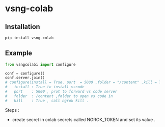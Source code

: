 # vsng-colab


## Installation

```bash
pip install vsng-colab
```

## Example

```python
from vsngcolabi import configure

conf = configure()
conf.server.join()
# configure(install = True, port  = 5000 ,folder = "/content" ,kill = True ) : 
#   install : True to install vscode 
#   port    : 5000 , prot to forward vs code server
#   folder  : /content ,folder to open vs code in 
#   kill    : True , call ngrok kill .
```

Steps  : 
*   create secret in colab secrets called NGROK_TOKEN and set its value .
